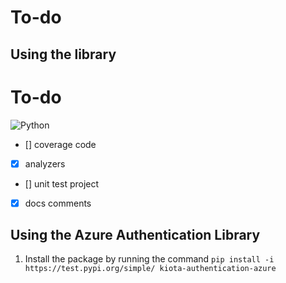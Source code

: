 # To-do

## Using the library

# To-do

![Python](https://github.com/microsoft/kiota/actions/workflows/authentication-python-azure.yml/badge.svg)

- [] coverage code
- [x] analyzers
- [] unit test project
- [x] docs comments

## Using the Azure Authentication Library

1. Install the package by running the command
`pip install -i https://test.pypi.org/simple/ kiota-authentication-azure`